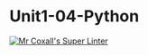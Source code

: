 # Unit1-04-Python
[![Mr Coxall's Super Linter](https://github.com/ICS3C-Programming-BenjaminK/Unit1-04-Python/tree/main/workflows/Mr%20Coxall's%20Super%20Linter/badge.svg)](https://github.com/ICS3C-Programming-BenjaminK/Unit1-04-Python/tree/main/actions/)
